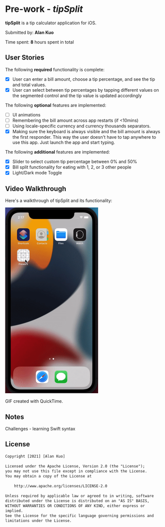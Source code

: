 # Pre-work - *tipSplit*

**tipSplit** is a tip calculator application for iOS.

Submitted by: **Alan Kuo**

Time spent: **8** hours spent in total

## User Stories

The following **required** functionality is complete:

* [X] User can enter a bill amount, choose a tip percentage, and see the tip and total values.
* [X] User can select between tip percentages by tapping different values on the segmented control and the tip value is updated accordingly

The following **optional** features are implemented:

* [ ] UI animations
* [ ] Remembering the bill amount across app restarts (if <10mins)
* [ ] Using locale-specific currency and currency thousands separators.
* [X] Making sure the keyboard is always visible and the bill amount is always the first responder. This way the user doesn't have to tap anywhere to use this app. Just launch the app and start typing.

The following **additional** features are implemented:

- [X] Slider to select custom tip percentage between 0% and 50%
- [X] Bill split functionality for eating with 1, 2, or 3 other people
- [X] Light/Dark mode Toggle

## Video Walkthrough

Here's a walkthrough of tipSplit and its functionality:

<img src='https://github.com/kuoalan/CodePath-iOS/blob/main/tipSplitDemo.gif' title='Video Walkthrough' width=300 alt='Video Walkthrough' />

GIF created with QuickTime.

## Notes

Challenges - learning Swift syntax

## License

    Copyright [2021] [Alan Kuo]

    Licensed under the Apache License, Version 2.0 (the "License");
    you may not use this file except in compliance with the License.
    You may obtain a copy of the License at

        http://www.apache.org/licenses/LICENSE-2.0

    Unless required by applicable law or agreed to in writing, software
    distributed under the License is distributed on an "AS IS" BASIS,
    WITHOUT WARRANTIES OR CONDITIONS OF ANY KIND, either express or implied.
    See the License for the specific language governing permissions and
    limitations under the License.
